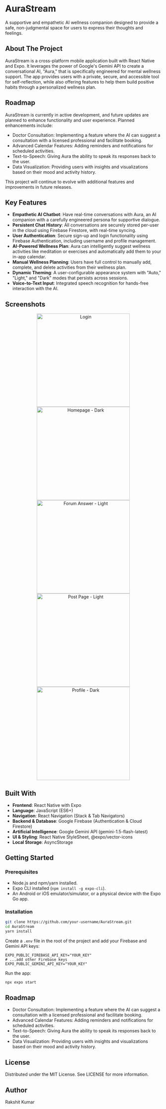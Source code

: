 # AuraStream

A supportive and empathetic AI wellness companion designed to provide a safe, non-judgmental space for users to express their thoughts and feelings.

## About The Project

AuraStream is a cross-platform mobile application built with React Native and Expo. It leverages the power of Google's Gemini API to create a conversational AI, "Aura," that is specifically engineered for mental wellness support. The app provides users with a private, secure, and accessible tool for self-reflection, while also offering features to help them build positive habits through a personalized wellness plan.

## Roadmap

AuraStream is currently in active development, and future updates are planned to enhance functionality and user experience. Planned enhancements include:

- Doctor Consultation: Implementing a feature where the AI can suggest a consultation with a licensed professional and facilitate booking.  
- Advanced Calendar Features: Adding reminders and notifications for scheduled activities.  
- Text-to-Speech: Giving Aura the ability to speak its responses back to the user.  
- Data Visualization: Providing users with insights and visualizations based on their mood and activity history.  

This project will continue to evolve with additional features and improvements in future releases.

## Key Features

- **Empathetic AI Chatbot**: Have real-time conversations with Aura, an AI companion with a carefully engineered persona for supportive dialogue.  
- **Persistent Chat History**: All conversations are securely stored per-user in the cloud using Firebase Firestore, with real-time syncing.  
- **User Authentication**: Secure sign-up and login functionality using Firebase Authentication, including username and profile management.  
- **AI-Powered Wellness Plan**: Aura can intelligently suggest wellness activities like meditation or exercises and automatically add them to your in-app calendar.  
- **Manual Wellness Planning**: Users have full control to manually add, complete, and delete activities from their wellness plan.  
- **Dynamic Theming**: A user-configurable appearance system with "Auto," "Light," and "Dark" modes that persists across sessions.  
- **Voice-to-Text Input**: Integrated speech recognition for hands-free interaction with the AI.  

## Screenshots
<p align="center">
  <img src="Screenshots/Home.png" alt="Login" width="300"/>
  <img src="Screenshots/chatbotempty.png" alt="Homepage - Dark" width="300"/>
  <img src="Screenshots/chatbotdark.png" alt="Forum Answer - Light" width="300"/>
  <img src="Screenshots/calender2.png" alt="Post Page - Light" width="300"/>
  <img src="Screenshots/profile.png" alt="Profile - Dark" width="300"/>
</p>

## Built With

- **Frontend**: React Native with Expo  
- **Language**: JavaScript (ES6+)  
- **Navigation**: React Navigation (Stack & Tab Navigators)  
- **Backend & Database**: Google Firebase (Authentication & Cloud Firestore)  
- **Artificial Intelligence**: Google Gemini API (gemini-1.5-flash-latest)  
- **UI & Styling**: React Native StyleSheet, @expo/vector-icons  
- **Local Storage**: AsyncStorage  

## Getting Started

### Prerequisites

- Node.js and npm/yarn installed.  
- Expo CLI installed (`npm install -g expo-cli`).  
- An Android or iOS emulator/simulator, or a physical device with the Expo Go app.  

### Installation

```bash
git clone https://github.com/your-username/AuraStream.git
cd AuraStream
yarn install
```
Create a `.env` file in the root of the project and add your Firebase and Gemini API keys:

```
EXPO_PUBLIC_FIREBASE_API_KEY="YOUR_KEY"
# ...add other Firebase keys
EXPO_PUBLIC_GEMINI_API_KEY="YOUR_KEY"
```

Run the app:

```bash
npx expo start
```

## Roadmap

- Doctor Consultation: Implementing a feature where the AI can suggest a consultation with a licensed professional and facilitate booking.  
- Advanced Calendar Features: Adding reminders and notifications for scheduled activities.  
- Text-to-Speech: Giving Aura the ability to speak its responses back to the user.  
- Data Visualization: Providing users with insights and visualizations based on their mood and activity history.  

## License

Distributed under the MIT License. See LICENSE for more information.

## Author
Rakshit Kumar
